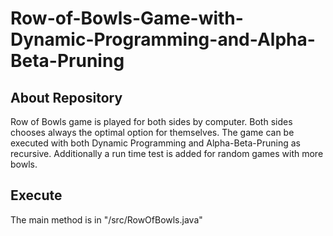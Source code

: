 # Row-of-Bowls-Game-with-Dynamic-Programming-and-Alpha-Beta-Pruning
## About Repository
Row of Bowls game is played for both sides by computer. Both sides chooses always the optimal option for themselves. The game can be executed with both Dynamic Programming and Alpha-Beta-Pruning as recursive. Additionally a run time test is added for random games with more bowls.

## Execute
The main method is in "/src/RowOfBowls.java"
